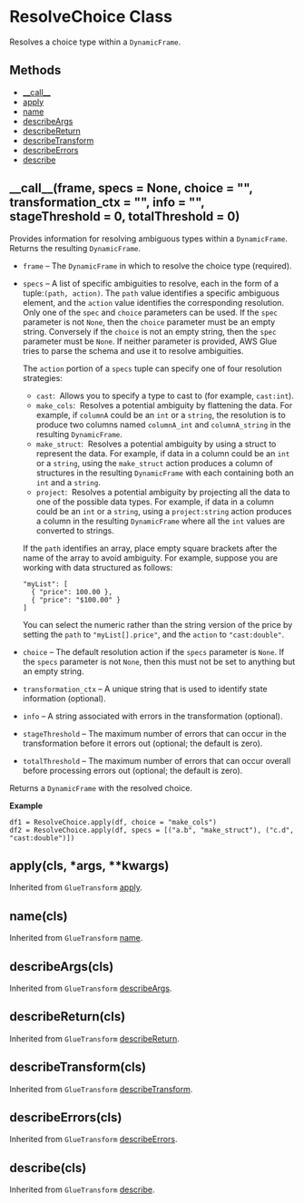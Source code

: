 # ResolveChoice Class<a name="aws-glue-api-crawler-pyspark-transforms-ResolveChoice"></a>

Resolves a choice type within a `DynamicFrame`\.

## Methods<a name="aws-glue-api-crawler-pyspark-transforms-ResolveChoice-_methods"></a>
+ [\_\_call\_\_](#aws-glue-api-crawler-pyspark-transforms-ResolveChoice-__call__)
+ [apply](#aws-glue-api-crawler-pyspark-transforms-ResolveChoice-apply)
+ [name](#aws-glue-api-crawler-pyspark-transforms-ResolveChoice-name)
+ [describeArgs](#aws-glue-api-crawler-pyspark-transforms-ResolveChoice-describeArgs)
+ [describeReturn](#aws-glue-api-crawler-pyspark-transforms-ResolveChoice-describeReturn)
+ [describeTransform](#aws-glue-api-crawler-pyspark-transforms-ResolveChoice-describeTransform)
+ [describeErrors](#aws-glue-api-crawler-pyspark-transforms-ResolveChoice-describeErrors)
+ [describe](#aws-glue-api-crawler-pyspark-transforms-ResolveChoice-describe)

## \_\_call\_\_\(frame, specs = None, choice = "", transformation\_ctx = "", info = "", stageThreshold = 0, totalThreshold = 0\)<a name="aws-glue-api-crawler-pyspark-transforms-ResolveChoice-__call__"></a>

Provides information for resolving ambiguous types within a `DynamicFrame`\. Returns the resulting `DynamicFrame`\.
+ `frame` – The `DynamicFrame` in which to resolve the choice type \(required\)\.
+ `specs` – A list of specific ambiguities to resolve, each in the form of a tuple:`(path, action)`\. The `path` value identifies a specific ambiguous element, and the `action` value identifies the corresponding resolution\. Only one of the `spec` and `choice` parameters can be used\. If the `spec` parameter is not `None`, then the `choice` parameter must be an empty string\. Conversely if the `choice` is not an empty string, then the `spec` parameter must be `None`\. If neither parameter is provided, AWS Glue tries to parse the schema and use it to resolve ambiguities\. 

  The `action` portion of a `specs` tuple can specify one of four resolution strategies:
  + `cast`:  Allows you to specify a type to cast to \(for example, `cast:int`\)\.
  + `make_cols`:  Resolves a potential ambiguity by flattening the data\. For example, if `columnA` could be an `int` or a `string`, the resolution is to produce two columns named `columnA_int` and `columnA_string` in the resulting `DynamicFrame`\.
  + `make_struct`:  Resolves a potential ambiguity by using a struct to represent the data\. For example, if data in a column could be an `int` or a `string`, using the `make_struct` action produces a column of structures in the resulting `DynamicFrame` with each containing both an `int` and a `string`\.
  + `project`:  Resolves a potential ambiguity by projecting all the data to one of the possible data types\. For example, if data in a column could be an `int` or a `string`, using a `project:string` action produces a column in the resulting `DynamicFrame` where all the `int` values are converted to strings\.

  If the `path` identifies an array, place empty square brackets after the name of the array to avoid ambiguity\. For example, suppose you are working with data structured as follows:

  ```
  "myList": [
    { "price": 100.00 },
    { "price": "$100.00" }
  ]
  ```

  You can select the numeric rather than the string version of the price by setting the `path` to `"myList[].price"`, and the `action` to `"cast:double"`\.
+ `choice` – The default resolution action if the `specs` parameter is `None`\. If the `specs` parameter is not `None`, then this must not be set to anything but an empty string\.
+ `transformation_ctx` – A unique string that is used to identify state information \(optional\)\.
+ `info` – A string associated with errors in the transformation \(optional\)\.
+ `stageThreshold` – The maximum number of errors that can occur in the transformation before it errors out \(optional; the default is zero\)\.
+ `totalThreshold` – The maximum number of errors that can occur overall before processing errors out \(optional; the default is zero\)\.

Returns a `DynamicFrame` with the resolved choice\.

**Example**  

```
df1 = ResolveChoice.apply(df, choice = "make_cols")
df2 = ResolveChoice.apply(df, specs = [("a.b", "make_struct"), ("c.d", "cast:double")])
```

## apply\(cls, \*args, \*\*kwargs\)<a name="aws-glue-api-crawler-pyspark-transforms-ResolveChoice-apply"></a>

Inherited from `GlueTransform` [apply](aws-glue-api-crawler-pyspark-transforms-GlueTransform.md#aws-glue-api-crawler-pyspark-transforms-GlueTransform-apply)\.

## name\(cls\)<a name="aws-glue-api-crawler-pyspark-transforms-ResolveChoice-name"></a>

Inherited from `GlueTransform` [name](aws-glue-api-crawler-pyspark-transforms-GlueTransform.md#aws-glue-api-crawler-pyspark-transforms-GlueTransform-name)\.

## describeArgs\(cls\)<a name="aws-glue-api-crawler-pyspark-transforms-ResolveChoice-describeArgs"></a>

Inherited from `GlueTransform` [describeArgs](aws-glue-api-crawler-pyspark-transforms-GlueTransform.md#aws-glue-api-crawler-pyspark-transforms-GlueTransform-describeArgs)\.

## describeReturn\(cls\)<a name="aws-glue-api-crawler-pyspark-transforms-ResolveChoice-describeReturn"></a>

Inherited from `GlueTransform` [describeReturn](aws-glue-api-crawler-pyspark-transforms-GlueTransform.md#aws-glue-api-crawler-pyspark-transforms-GlueTransform-describeReturn)\.

## describeTransform\(cls\)<a name="aws-glue-api-crawler-pyspark-transforms-ResolveChoice-describeTransform"></a>

Inherited from `GlueTransform` [describeTransform](aws-glue-api-crawler-pyspark-transforms-GlueTransform.md#aws-glue-api-crawler-pyspark-transforms-GlueTransform-describeTransform)\.

## describeErrors\(cls\)<a name="aws-glue-api-crawler-pyspark-transforms-ResolveChoice-describeErrors"></a>

Inherited from `GlueTransform` [describeErrors](aws-glue-api-crawler-pyspark-transforms-GlueTransform.md#aws-glue-api-crawler-pyspark-transforms-GlueTransform-describeErrors)\.

## describe\(cls\)<a name="aws-glue-api-crawler-pyspark-transforms-ResolveChoice-describe"></a>

Inherited from `GlueTransform` [describe](aws-glue-api-crawler-pyspark-transforms-GlueTransform.md#aws-glue-api-crawler-pyspark-transforms-GlueTransform-describe)\.